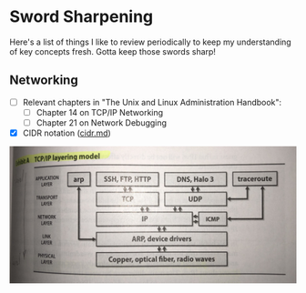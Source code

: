 Sword Sharpening
================

Here's a list of things I like to review periodically to keep my understanding of key concepts fresh. Gotta keep those swords sharp!

Networking
----------

- [ ] Relevant chapters in  "The Unix and Linux Administration Handbook":
  - [ ] Chapter 14 on TCP/IP Networking
  - [ ] Chapter 21 on Network Debugging
- [X] CIDR notation ([cidr.md](https://github.com/qsymmachus/notes/blob/master/cidr.md))

![TCP/IP Layering Model](https://raw.githubusercontent.com/qsymmachus/notes/master/images/TCP-IP-layering-model.jpeg)
